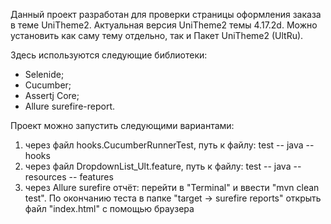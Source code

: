 Данный проект разработан для проверки страницы оформления заказа в теме UniTheme2.
Актуальная версия UniTheme2 темы 4.17.2d. Можно установить как саму тему отдельно, так и Пакет UniTheme2 (UltRu).

Здесь используются следующие библиотеки:
* Selenide;
* Cucumber;
* Assertj Core;
* Allure surefire-report.

Проект можно запустить следующими вариантами:
1) через файл hooks.CucumberRunnerTest, путь к файлу: test -- java -- hooks
2) через файл DropdownList_Ult.feature, путь к файлу: test -- java -- resources -- features 
3) через Allure surefire отчёт: перейти в "Terminal" и ввести "mvn clean test". По окончанию теста в папке "target -> surefire reports" открыть файл "index.html" с помощью браузера